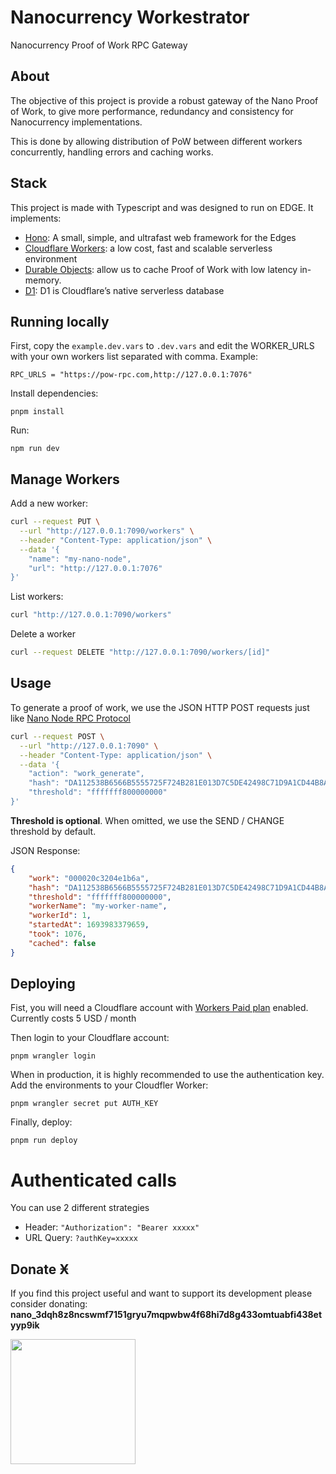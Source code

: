# Nanocurrency Workestrator

Nanocurrency Proof of Work RPC Gateway

## About

The objective of this project is provide a robust gateway of the Nano Proof of Work, to give more performance, redundancy and consistency for Nanocurrency implementations.

This is done by allowing distribution of PoW between different workers concurrently, handling errors and caching works.

## Stack

This project is made with Typescript and was designed to run on EDGE. It implements:

- [Hono](https://hono.dev/): A small, simple, and ultrafast web framework for the Edges
- [Cloudflare Workers](https://developers.cloudflare.com/workers/): a low cost, fast and scalable serverless environment
- [Durable Objects](https://developers.cloudflare.com/durable-objects/): allow us to cache Proof of Work with low latency in-memory.
- [D1](https://developers.cloudflare.com/d1/): D1 is Cloudflare’s native serverless database

## Running locally

First, copy the `example.dev.vars` to `.dev.vars` and edit the WORKER_URLS with your own workers list separated with comma. Example:

```
RPC_URLS = "https://pow-rpc.com,http://127.0.0.1:7076"
```

Install dependencies:

```
pnpm install
```

Run:

```
npm run dev
```

## Manage Workers

Add a new worker:

```bash
curl --request PUT \
  --url "http://127.0.0.1:7090/workers" \
  --header "Content-Type: application/json" \
  --data '{
	"name": "my-nano-node",
	"url": "http://127.0.0.1:7076"
}'
```

List workers:

```bash
curl "http://127.0.0.1:7090/workers"
```

Delete a worker

```bash
curl --request DELETE "http://127.0.0.1:7090/workers/[id]"
```

## Usage

To generate a proof of work, we use the JSON HTTP POST requests just like [Nano Node RPC Protocol](https://docs.nano.org/commands/rpc-protocol/#work_generate)

```bash
curl --request POST \
  --url "http://127.0.0.1:7090" \
  --header "Content-Type: application/json" \
  --data '{
	"action": "work_generate",
	"hash": "DA112538B6566B5555725F724B281E013D7C5DE42498C71D9A1CD44B8AA0CD3A",
	"threshold": "fffffff800000000"
}'
```

**Threshold is optional**. When omitted, we use the SEND / CHANGE threshold by default.

JSON Response:

```json
{
	"work": "000020c3204e1b6a",
	"hash": "DA112538B6566B5555725F724B281E013D7C5DE42498C71D9A1CD44B8AA0CD3A",
	"threshold": "fffffff800000000",
	"workerName": "my-worker-name",
	"workerId": 1,
	"startedAt": 1693983379659,
	"took": 1076,
	"cached": false
}
```

## Deploying

Fist, you will need a Cloudflare account with [Workers Paid plan](https://www.cloudflare.com/plans/developer-platform-pricing/) enabled. Currently costs 5 USD / month

Then login to your Cloudflare account:

```
pnpm wrangler login
```

When in production, it is highly recommended to use the authentication key.
Add the environments to your Cloudfler Worker:

```
pnpm wrangler secret put AUTH_KEY
```

Finally, deploy:

```
pnpm run deploy
```

# Authenticated calls

You can use 2 different strategies

- Header: `"Authorization": "Bearer xxxxx"`
- URL Query: `?authKey=xxxxx`

## Donate Ӿ

If you find this project useful and want to support its development please consider donating:
**nano_3dqh8z8ncswmf7151gryu7mqpwbw4f68hi7d8g433omtuabfi438etyyp9ik**

<kbd><img src="https://i.ibb.co/Gs6yhv2/nano-wallet-js-qr-code.png" width="200px" height="200px" /></kbd>
